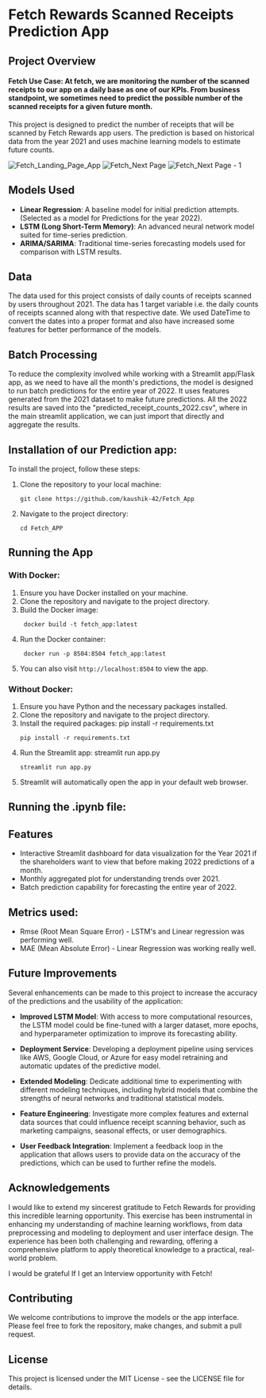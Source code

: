 # Fetch Rewards Scanned Receipts Prediction App

## Project Overview

#### Fetch Use Case: At fetch, we are monitoring the number of the scanned receipts to our app on a daily base as one of our KPIs. From business standpoint, we sometimes need to predict the possible number of the scanned receipts for a given future month.

This project is designed to predict the number of receipts that will be scanned by Fetch Rewards app users. The prediction is based on historical data from the year 2021 and uses machine learning models to estimate future counts.

![Fetch_Landing_Page_App](Images/Fetch_Main.png)
![Fetch_Next Page](Images/Fetch_2.png)
![Fetch_Next Page - 1](Images/Prediction_result.png)

## Models Used

- **Linear Regression**: A baseline model for initial prediction attempts. (Selected as a model for Predictions for the year 2022).
- **LSTM (Long Short-Term Memory)**: An advanced neural network model suited for time-series prediction.
- **ARIMA/SARIMA**: Traditional time-series forecasting models used for comparison with LSTM results.

## Data

The data used for this project consists of daily counts of receipts scanned by users throughout 2021. The data has 1 target variable i.e. the daily counts of receipts scanned along with that respective date. We used DateTime to convert the dates into a proper format and also have increased some features for better performance of the models. 

## Batch Processing

To reduce the complexity involved while working with a Streamlit app/Flask app, as we need to have all the month's predictions, the model is designed to run batch predictions for the entire year of 2022. It uses features generated from the 2021 dataset to make future predictions. All the 2022 results are saved into the "predicted_receipt_counts_2022.csv", where in the main streamlit application, we can just import that directly and aggregate the results.

## Installation of our Prediction app:

To install the project, follow these steps:

1. Clone the repository to your local machine:
    ```
    git clone https://github.com/kaushik-42/Fetch_App
    ```

2. Navigate to the project directory:
    ```
    cd Fetch_APP
    ```

## Running the App

### With Docker:

1. Ensure you have Docker installed on your machine.
2. Clone the repository and navigate to the project directory.
3. Build the Docker image:
   ```
    docker build -t fetch_app:latest
   ```
4. Run the Docker container:
   ```
    docker run -p 8504:8504 fetch_app:latest
   ```
5. You can also visit `http://localhost:8504` to view the app.

### Without Docker:

1. Ensure you have Python and the necessary packages installed.
2. Clone the repository and navigate to the project directory.
3. Install the required packages: pip install -r requirements.txt
   ```
   pip install -r requirements.txt
   ```
4. Run the Streamlit app: streamlit run app.py
   ```
   streamlit run app.py
   ```
5. Streamlit will automatically open the app in your default web browser.


## Running the .ipynb file:

## Features

- Interactive Streamlit dashboard for data visualization for the Year 2021 if the shareholders want to view that before making 2022 predictions of a month.
- Monthly aggregated plot for understanding trends over 2021.
- Batch prediction capability for forecasting the entire year of 2022.

## Metrics used:

- Rmse (Root Mean Square Error) - LSTM's and Linear regression was performing well.
- MAE (Mean Absolute Error) - Linear Regression was working really well.

## Future Improvements

Several enhancements can be made to this project to increase the accuracy of the predictions and the usability of the application:

- **Improved LSTM Model**: With access to more computational resources, the LSTM model could be fine-tuned with a larger dataset, more epochs, and hyperparameter optimization to improve its forecasting ability.

- **Deployment Service**: Developing a deployment pipeline using services like AWS, Google Cloud, or Azure for easy model retraining and automatic updates of the predictive model.

- **Extended Modeling**: Dedicate additional time to experimenting with different modeling techniques, including hybrid models that combine the strengths of neural networks and traditional statistical models.

- **Feature Engineering**: Investigate more complex features and external data sources that could influence receipt scanning behavior, such as marketing campaigns, seasonal effects, or user demographics.

- **User Feedback Integration**: Implement a feedback loop in the application that allows users to provide data on the accuracy of the predictions, which can be used to further refine the models.

## Acknowledgements

I would like to extend my sincerest gratitude to Fetch Rewards for providing this incredible learning opportunity. This exercise has been instrumental in enhancing my understanding of machine learning workflows, from data preprocessing and modeling to deployment and user interface design. The experience has been both challenging and rewarding, offering a comprehensive platform to apply theoretical knowledge to a practical, real-world problem.

I would be grateful If I get an Interview opportunity with Fetch!

## Contributing

We welcome contributions to improve the models or the app interface. Please feel free to fork the repository, make changes, and submit a pull request.

## License

This project is licensed under the MIT License - see the LICENSE file for details.
